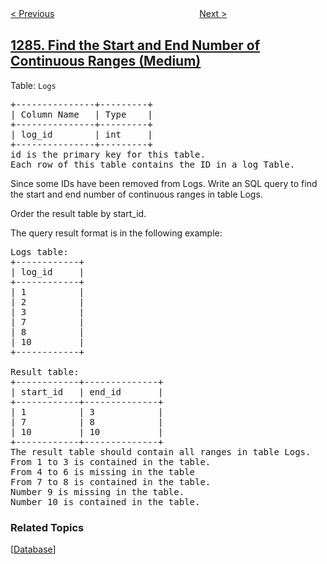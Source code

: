 <!--|This file generated by command(leetcode description); DO NOT EDIT.    |-->
<!--+----------------------------------------------------------------------+-->
<!--|@author    openset <openset.wang@gmail.com>                           |-->
<!--|@link      https://github.com/openset                                 |-->
<!--|@home      https://github.com/openset/leetcode                        |-->
<!--+----------------------------------------------------------------------+-->

[< Previous](../minimum-number-of-flips-to-convert-binary-matrix-to-zero-matrix "Minimum Number of Flips to Convert Binary Matrix to Zero Matrix")
　　　　　　　　　　　　　　　　
[Next >](../iterator-for-combination "Iterator for Combination")

## [1285. Find the Start and End Number of Continuous Ranges (Medium)](https://leetcode.com/problems/find-the-start-and-end-number-of-continuous-ranges "找到连续区间的开始和结束数字")

<p>Table: <code>Logs</code></p>
<pre>
+---------------+---------+
| Column Name   | Type    |
+---------------+---------+
| log_id        | int     |
+---------------+---------+
id is the primary key for this table.
Each row of this table contains the ID in a log Table.
</pre>

Since some IDs have been removed from Logs. Write an SQL query to find the start and end number of continuous ranges in table Logs.

Order the result table by start_id.

The query result format is in the following example:
<pre>
Logs table:
+------------+
| log_id     |
+------------+
| 1          |
| 2          |
| 3          |
| 7          |
| 8          |
| 10         |
+------------+

Result table:
+------------+--------------+
| start_id   | end_id       |
+------------+--------------+
| 1          | 3            |
| 7          | 8            |
| 10         | 10           |
+------------+--------------+
The result table should contain all ranges in table Logs.
From 1 to 3 is contained in the table.
From 4 to 6 is missing in the table
From 7 to 8 is contained in the table.
Number 9 is missing in the table.
Number 10 is contained in the table.
</pre>

### Related Topics
  [[Database](../../tag/database/README.md)]
